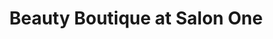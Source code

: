 ---
title: "Beauty Boutique at Salon One"
url: /ligonier/beauty-boutique-at-salon-one/
shop: Friseur
---